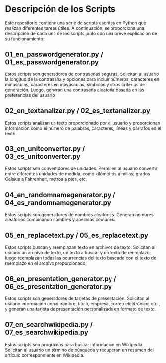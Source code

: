 
# Descripción de los Scripts

Este repositorio contiene una serie de scripts escritos en Python que realizan diferentes tareas útiles. A continuación, se proporciona una descripción de cada uno de los scripts junto con una breve explicación de su funcionamiento:

## 01_en_passwordgenerator.py / 01_es_passwordgenerator.py

Estos scripts son generadores de contraseñas seguras. Solicitan al usuario la longitud de la contraseña y opciones para incluir números, caracteres en minúsculas, caracteres en mayúsculas, símbolos y otros criterios de generación. Luego, generan una contraseña aleatoria basada en las preferencias del usuario.

## 02_en_textanalizer.py / 02_es_textanalizer.py

Estos scripts analizan un texto proporcionado por el usuario y proporcionan información como el número de palabras, caracteres, líneas y párrafos en el texto.

## 03_en_unitconverter.py / 03_es_unitconverter.py

Estos scripts son convertidores de unidades. Permiten al usuario convertir entre diferentes unidades de medida, como kilómetros a millas, grados Celsius a Fahrenheit, metros a pies, etc.

## 04_en_randomnamegenerator.py / 04_es_randomnamegenerator.py

Estos scripts son generadores de nombres aleatorios. Generan nombres aleatorios combinando nombres y apellidos comunes.

## 05_en_replacetext.py / 05_es_replacetext.py

Estos scripts buscan y reemplazan texto en archivos de texto. Solicitan al usuario un archivo de texto, un texto a buscar y un texto de reemplazo, luego reemplazan todas las ocurrencias del texto buscado con el texto de reemplazo en el archivo proporcionado.

## 06_en_presentation_generator.py / 06_es_presentation_generator.py

Estos scripts son generadores de tarjetas de presentación. Solicitan al usuario información como nombre, título, empresa, correo electrónico, etc., y generan una tarjeta de presentación personalizada en formato de texto.

## 07_en_searchwikipedia.py / 07_es_searchwikipedia.py

Estos scripts son programas para buscar información en Wikipedia. Solicitan al usuario un término de búsqueda y recuperan un resumen del artículo correspondiente en Wikipedia.
